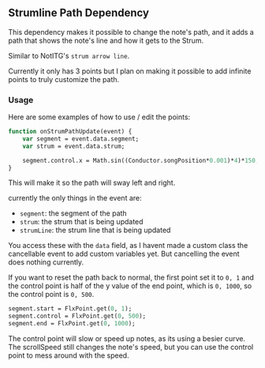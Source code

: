 ## Strumline Path Dependency

This dependency makes it possible to change the note's path, and it adds a path that shows the note's line and how it gets to the Strum.

Similar to NotITG's `strum arrow line`.

Currently it only has 3 points but I plan on making it possible to add infinite points to truly customize the path.

### Usage
Here are some examples of how to use / edit the points:
```haxe
function onStrumPathUpdate(event) {
    var segment = event.data.segment;
    var strum = event.data.strum;

    segment.control.x = Math.sin((Conductor.songPosition*0.001)*4)*150;
}
```
This will make it so the path will sway left and right.

currently the only things in the event are:
- `segment`: the segment of the path
- `strum`: the strum that is being updated
- `strumLine`: the strum line that is being updated

You access these with the `data` field, as I havent made a custom class the cancellable event to add custom variables yet. But cancelling the event does nothing currently.

If you want to reset the path back to normal, the first point set it to `0, 1` and the control point is half of the y value of the end point, which is `0, 1000`, so the control point is `0, 500`.

```haxe
segment.start = FlxPoint.get(0, 1);
segment.control = FlxPoint.get(0, 500);
segment.end = FlxPoint.get(0, 1000);
```

The control point will slow or speed up notes, as its using a besier curve. The scrollSpeed still changes the note's speed, but you can use the control point to mess around with the speed.